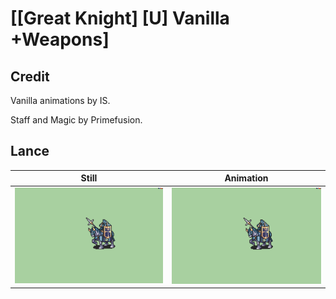 # [\[Great Knight\] \[U\] Vanilla +Weapons]

## Credit

Vanilla animations by IS.

Staff and Magic by Primefusion.
	
## Lance

| Still | Animation |
| :---: | :-------: |
| ![Lance still](./Lance_000.png) | ![Lance animation](./Lance.gif) |
